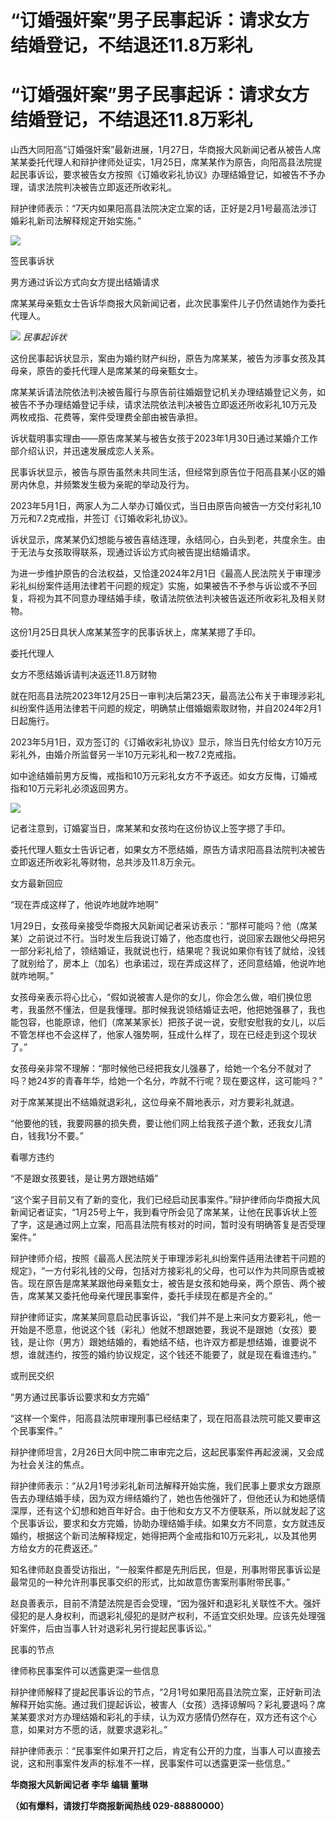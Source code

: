 # “订婚强奸案”男子民事起诉：请求女方结婚登记，不结退还11.8万彩礼

# “订婚强奸案”男子民事起诉：请求女方结婚登记，不结退还11.8万彩礼

山西大同阳高“订婚强奸案”最新进展，1月27日，华商报大风新闻记者从被告人席某某委托代理人和辩护律师处证实，1月25日，席某某作为原告，向阳高县法院提起民事诉讼，要求被告女方按照《订婚收彩礼协议》办理结婚登记，如被告不予办理，请求法院判决被告立即返还所收彩礼。

辩护律师表示：“7天内如果阳高县法院决定立案的话，正好是2月1号最高法涉订婚彩礼新司法解释规定开始实施。”

![](https://inews.gtimg.com/om_bt/OGYCftZ75HNd5B58c366Di55O3UNq5ZfZm7XIdkGHCv48AA/1000)

签民事诉状

男方通过诉讼方式向女方提出结婚请求

席某某母亲甄女士告诉华商报大风新闻记者，此次民事案件儿子仍然请她作为委托代理人。

![](https://inews.gtimg.com/om_bt/O7FK3a2qEvURcAGalBkhZt4lE9EbSlQuxEvNLg08_AwSUAA/1000)
_民事起诉状_

这份民事起诉状显示，案由为婚约财产纠纷，原告为席某某，被告为涉事女孩及其母亲，原告的委托代理人是席某某的母亲甄女士。

席某某诉请法院依法判决被告履行与原告前往婚姻登记机关办理结婚登记义务，如被告不予办理结婚登记手续，请求法院依法判决被告立即返还所收彩礼10万元及两枚戒指、花费等，案件受理费全部由被告承担。

诉状载明事实理由——原告席某某与被告女孩于2023年1月30日通过某婚介工作部介绍认识，并迅速发展成恋人关系。

民事诉状显示，被告与原告虽然未共同生活，但经常到原告位于阳高县某小区的婚房内休息，并频繁发生极为亲昵的举动及行为。

2023年5月1日，两家人为二人举办订婚仪式，当日由原告向被告一方交付彩礼10万元和7.2克戒指，并签订《订婚收彩礼协议》。

诉状显示，席某某仍幻想能与被告喜结连理，永结同心，白头到老，共度余生。由于无法与女孩取得联系，现通过诉讼方式向被告提出结婚请求。

为进一步维护原告的合法权益，又恰逢2024年2月1日《最高人民法院关于审理涉彩礼纠纷案件适用法律若干问题的规定》实施，如果被告不予参与诉讼或不予回复，将视为其不同意办理结婚手续，敬请法院依法判决被告返还所收彩礼及相关财物。

这份1月25日具状人席某某签字的民事诉状上，席某某摁了手印。

委托代理人

女方不愿结婚诉请判决返还11.8万财物

就在阳高县法院2023年12月25日一审判决后第23天，最高法公布关于审理涉彩礼纠纷案件适用法律若干问题的规定，明确禁止借婚姻索取财物，并自2024年2月1日起施行。

2023年5月1日，双方签订的《订婚收彩礼协议》显示，除当日先付给女方10万元彩礼外，由婚介所监督另一半10万元彩礼和一枚7.2克戒指。

如中途结婚前男方反悔，戒指和10万元彩礼女方不予返还。如女方反悔，订婚戒指和10万元彩礼必须返回男方。

![](https://inews.gtimg.com/om_bt/Oz8zOjLCm26Y8_p0WzaCH54qrXThKvuqv6fuLw13lZ3p0AA/1000)

记者注意到，订婚宴当日，席某某和女孩均在这份协议上签字摁了手印。

委托代理人甄女士告诉记者，如果女方不愿结婚，原告方请求阳高县法院判决被告立即返还所收彩礼等财物，总共涉及11.8万余元。

女方最新回应

“现在弄成这样了，他说咋地就咋地啊”

1月29日，女孩母亲接受华商报大风新闻记者采访表示：“那样可能吗？他（席某某）之前说过不行。当时发生后我说订婚了，他态度也行，说回家去跟他父母把另一部分彩礼给了，领结婚证，我就说也行，结果呢？我说如果你有钱了就给，没钱了就别给了，房本上（加名）也承诺过，现在弄成这样了，还同意结婚，他说咋地就咋地啊。”

女孩母亲表示将心比心，“假如说被害人是你的女儿，你会怎么做，咱们换位思考，我虽然不懂法，但是我懂理。那时候我说领结婚证去吧，他把她强暴了，我也能包容，也能原谅，他们（席某某家长）把孩子说一说，安慰安慰我的女儿，以后不管怎样也不会这样了，他家人强势啊，狂成什么样了，现在已经走到这个现状了。”

女孩母亲非常不理解：“那时候他已经把我女儿强暴了，给她一个名分不就对了吗？她24岁的青春年华，给她一个名分，咋就不行呢？现在要这样，这可能吗？”

对于席某某提出不结婚就退彩礼，这位母亲不屑地表示，对方要彩礼就退。

“他要他的钱，我要网暴的损失费，要让他们网上给我孩子道个歉，还我女儿清白，钱我1分不要。”

看哪方违约

“不是跟女孩要钱，是让男方跟她结婚”

“这个案子目前又有了新的变化，我们已经启动民事案件。”辩护律师向华商报大风新闻记者证实，“1月25号上午，我到看守所会见了席某某，让他在民事诉状上签了字，这是通过网上立案，阳高县法院有核对的时间，暂时没有明确答复是否受理案件。”

辩护律师介绍，按照《最高人民法院关于审理涉彩礼纠纷案件适用法律若干问题的规定》，“一方付彩礼钱的父母，包括对方接彩礼的父母，也可以作为共同原告或被告。现在原告是席某某跟他母亲甄女士，被告是女孩和她母亲，两个原告、两个被告，席某某又委托他母亲代理民事案件，委托手续现在都是齐全的。”

辩护律师证实，席某某同意启动民事诉讼，“我们并不是上来问女方要彩礼，他一开始是不愿意，他说这个钱（彩礼）他就不想跟她要，我说不是跟她（女孩）要钱，是让你（男方）跟她结婚的，看她结不结，也许双方都是想结婚，谁要说不想，谁就违约，按签的婚约协议规定，这个钱还不能要了，就是现在看谁违约。”

或刑民交织

“男方通过民事诉讼要求和女方完婚”

“这样一个案件，阳高县法院审理刑事已经结束了，现在阳高县法院可能又要审这个民事案件。”

辩护律师坦言，2月26日大同中院二审审完之后，这起民事案件再起波澜，又会成为社会关注的焦点。

辩护律师表示：“从2月1号涉彩礼新司法解释开始实施，我们民事上要求女方跟原告去办理结婚手续，因为双方缔结婚约了，她也告他强奸了，但他还认为和她感情深厚，还有这个幻想和她百年好合。由于他和女方又不方便联系，所以就发起了这个民事诉讼，要求和女方完婚，协助办理结婚手续。如果女方不同意，女方就违反婚约，根据这个新司法解释规定，她得把两个金戒指和10万元彩礼，以及其他男方给女方的花费返还。”

知名律师赵良善受访指出，“一般案件都是先刑后民，但是，刑事附带民事诉讼是最常见的一种允许刑事民事交织的形式，比如故意伤害案刑事附带民事。”

赵良善表示，目前不清楚法院是否会受理，“因为强奸和退彩礼关联性不大。强奸侵犯的是人身权利，而退彩礼侵犯的是财产权利，不适宜交织处理。应该先处理强奸案件，后由当事人针对退彩礼另行提起民事诉讼。”

民事的节点

律师称民事案件可以透露更深一些信息

辩护律师解释了提起民事诉讼的节点，“2月1号如果阳高县法院立案，正好新司法解释开始实施。通过我们提起诉讼，被害人（女孩）选择谅解吗？彩礼要退吗？席某某要求对方办理结婚和彩礼的手续，认为双方感情仍然存在，双方还有这个心意，如果对方不愿的话，就要求退彩礼。”

辩护律师表示：“民事案件如果开打之后，肯定有公开的力度，当事人可以直接去说，这和刑事案件发声的标准不一样，民事案件可以透露更深一些信息。”

**华商报大风新闻记者 李华 编辑 董琳**

**（如有爆料，请拨打华商报新闻热线 029-88880000）**

